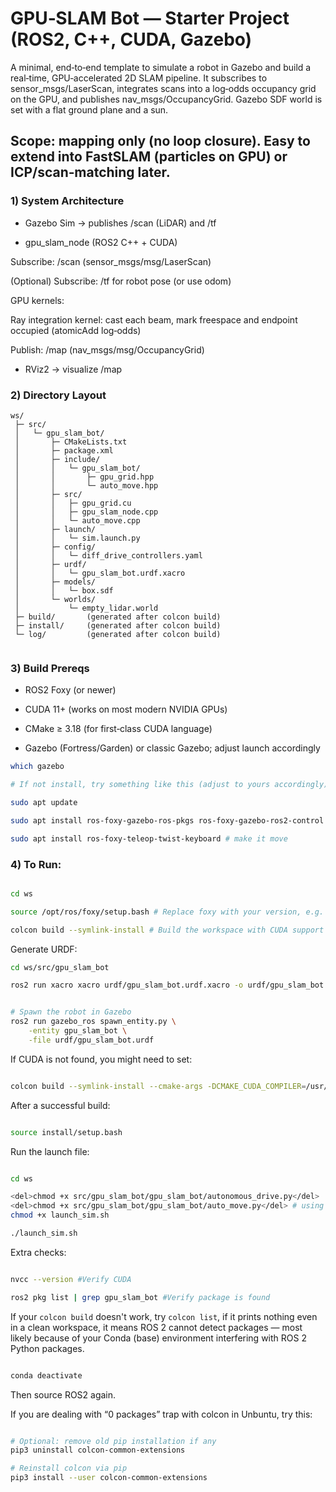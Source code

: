 # GPU‑SLAM Bot — Starter Project (ROS2, C++, CUDA, Gazebo)

A minimal, end‑to‑end template to simulate a robot in Gazebo and build a real‑time, GPU‑accelerated 2D SLAM pipeline. It subscribes to sensor_msgs/LaserScan, integrates scans into a log‑odds occupancy grid on the GPU, and publishes nav_msgs/OccupancyGrid. Gazebo SDF world is set with a flat ground plane and a sun.

## Scope: mapping only (no loop closure). Easy to extend into FastSLAM (particles on GPU) or ICP/scan‑matching later.

### 1) System Architecture

- Gazebo Sim → publishes /scan (LiDAR) and /tf

- gpu_slam_node (ROS2 C++ + CUDA)

Subscribe: /scan (sensor_msgs/msg/LaserScan)

(Optional) Subscribe: /tf for robot pose (or use odom)

GPU kernels:

Ray integration kernel: cast each beam, mark freespace and endpoint occupied (atomicAdd log‑odds)

Publish: /map (nav_msgs/msg/OccupancyGrid)

- RViz2 → visualize /map

### 2) Directory Layout

```
ws/
 ├─ src/
 │   └─ gpu_slam_bot/
 │       ├─ CMakeLists.txt
 │       ├─ package.xml
 │       ├─ include/
 │       │   └─ gpu_slam_bot/
 │       │       ├─ gpu_grid.hpp
 │       │       └─ auto_move.hpp         
 │       ├─ src/
 │       │   ├─ gpu_grid.cu
 │       │   ├─ gpu_slam_node.cpp
 │       │   └─ auto_move.cpp             
 │       ├─ launch/
 │       │   └─ sim.launch.py
 │       ├─ config/
 │       │   └─ diff_drive_controllers.yaml
 │       ├─ urdf/
 │       │   └─ gpu_slam_bot.urdf.xacro
 │       ├─ models/
 │       │   └─ box.sdf
 │       └─ worlds/
 │           └─ empty_lidar.world
 ├─ build/       (generated after colcon build)
 ├─ install/     (generated after colcon build)
 └─ log/         (generated after colcon build)


```

### 3) Build Prereqs

- ROS2 Foxy (or newer)

- CUDA 11+ (works on most modern NVIDIA GPUs)

- CMake ≥ 3.18 (for first‑class CUDA language)

- Gazebo (Fortress/Garden) or classic Gazebo; adjust launch accordingly

```bash
which gazebo

# If not install, try something like this (adjust to yours accordingly):

sudo apt update

sudo apt install ros-foxy-gazebo-ros-pkgs ros-foxy-gazebo-ros2-control

sudo apt install ros-foxy-teleop-twist-keyboard # make it move

```



### 4) To Run:

```bash

cd ws

source /opt/ros/foxy/setup.bash # Replace foxy with your version, e.g. source /opt/ros/humble/setup.bash

colcon build --symlink-install # Build the workspace with CUDA support

```

Generate URDF:

```bash
cd ws/src/gpu_slam_bot

ros2 run xacro xacro urdf/gpu_slam_bot.urdf.xacro -o urdf/gpu_slam_bot.urdf


# Spawn the robot in Gazebo
ros2 run gazebo_ros spawn_entity.py \
    -entity gpu_slam_bot \
    -file urdf/gpu_slam_bot.urdf


```

If CUDA is not found, you might need to set: 

```bash

colcon build --symlink-install --cmake-args -DCMAKE_CUDA_COMPILER=/usr/local/cuda/bin/nvcc

```

After a successful build:

```bash

source install/setup.bash

```

Run the launch file: 

```bash

cd ws

<del>chmod +x src/gpu_slam_bot/gpu_slam_bot/autonomous_drive.py</del>  # using C++ instead
<del>chmod +x src/gpu_slam_bot/gpu_slam_bot/auto_move.py</del> # using C++ instead
chmod +x launch_sim.sh

./launch_sim.sh

```


Extra checks:

```bash

nvcc --version #Verify CUDA

ros2 pkg list | grep gpu_slam_bot #Verify package is found


```

If your `colcon build` doesn't work, try `colcon list`, if it prints nothing even in a clean workspace, it means ROS 2 cannot detect packages — most likely because of your Conda (base) environment interfering with ROS 2 Python packages.

```bash

conda deactivate


```

Then source ROS2 again.

If you are dealing with “0 packages” trap with colcon in Unbuntu, try this:

```bash

# Optional: remove old pip installation if any
pip3 uninstall colcon-common-extensions

# Reinstall colcon via pip
pip3 install --user colcon-common-extensions

```
